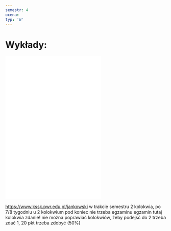 ```yaml
---
semestr: 4
ocena: 
typ: 'W'
---
```


# Wykłady:
![](/Notatki/Semestr%204/Bazy%20danych%201/Wykłady/Bazy_Danych_Slajdy_W2-W7.pdf)
![](/Notatki/Semestr%204/Bazy%20danych%201/Wykłady/aioBD1_1.pdf)
![](Notatki/Semestr%204/Bazy%20danych%201/Wykłady/2%20kolos%20-%20scalone%20wykłady.pdf)

https://www.kssk.pwr.edu.pl/jankowski
w trakcie semestru 2 kolokwia, po 7/8 tygodniu u 2 kolokwium pod koniec nie trzeba egzaminu
egzamin tutaj
kolokwia zdanie!
nie można poprawiać kolokwiów, żeby podejść do 2 trzeba zdać 1, 20 pkt trzeba zdobyć (50%)